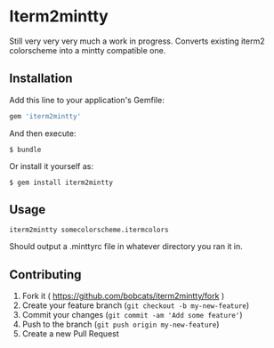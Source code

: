# Iterm2mintty

Still very very very much a work in progress. Converts existing iterm2 colorscheme into a mintty
compatible one.

## Installation

Add this line to your application's Gemfile:

```ruby
gem 'iterm2mintty'
```

And then execute:

    $ bundle

Or install it yourself as:

    $ gem install iterm2mintty

## Usage

```
iterm2mintty somecolorscheme.itermcolors
```

Should output a .minttyrc file in whatever directory you ran it in.

## Contributing

1. Fork it ( https://github.com/bobcats/iterm2mintty/fork )
2. Create your feature branch (`git checkout -b my-new-feature`)
3. Commit your changes (`git commit -am 'Add some feature'`)
4. Push to the branch (`git push origin my-new-feature`)
5. Create a new Pull Request
